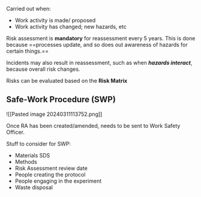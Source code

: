Carried out when:
- Work activity is made/ proposed
- Work activity has changed; new hazards, etc

Risk assessment is **mandatory** for reassessment every 5 years. This is done because ==processes update, and so does out awareness of hazards for certain things.==

Incidents may also result in reassessment, such as when ***hazards interact***, because overall risk changes.

Risks can be evaluated based on the **Risk Matrix**

## Safe-Work Procedure (SWP)

![[Pasted image 20240311113752.png]]

Once RA has been created/amended, needs to be sent to Work Safety Officer.

Stuff to consider for SWP:
- Materials SDS
- Methods
- Risk Assessment review date
- People creating the protocol
- People engaging in the experiment
- Waste disposal

